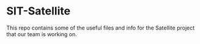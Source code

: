 # SIT-Satellite
This repo contains some of the useful files and info for the Satellite project that our team is working on.
